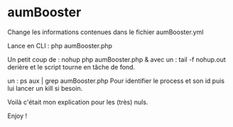 aumBooster
==========

Change les informations contenues dans le fichier aumBooster.yml

Lance en CLI :
php aumBooster.php

Un petit coup de :
nohup php aumBooster.php &
avec un :
tail -f nohup.out
derière et le script tourne en tâche de fond.

un :
ps aux | grep aumBooster.php
Pour identifier le process et son id puis lui lancer un kill si besoin.

Voilà c'était mon explication pour les (très) nuls.

Enjoy !
